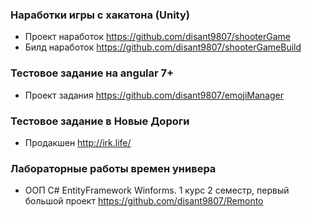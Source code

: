 ### Наработки игры с хакатона (Unity)
- Проект наработок https://github.com/disant9807/shooterGame
- Билд наработок https://github.com/disant9807/shooterGameBuild

### Тестовое задание на angular 7+
- Проект задания https://github.com/disant9807/emojiManager

### Тестовое задание в Новые Дороги
- Продакшен http://irk.life/

### Лабораторные работы времен универа
- ООП C# EntityFramework Winforms. 1 курс 2 семестр, первый большой проект https://github.com/disant9807/Remonto

